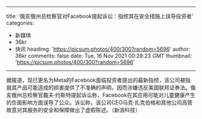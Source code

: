 
---
title: '俄亥俄州总检察官对Facebook提起诉讼：指控其在安全措施上误导投资者'
categories: 
 - 新媒体
 - 36kr
 - 快讯
headimg: 'https://picsum.photos/400/300?random=5696'
author: 36kr
comments: false
date: Tue, 16 Nov 2021 00:28:23 GMT
thumbnail: 'https://picsum.photos/400/300?random=5696'
---

<div>   
据报道，现已更名为Meta的Facebook面临投资者提出的最新指控，该公司被指就其产品可能造成的损害提供了不准确的声明，因而涉嫌违反美国联邦证券法。俄亥俄州总检察官戴夫·约斯特提起诉讼称，Facebook在其应用可能对儿童健康产生的负面影响方面误导了公众。诉讼称，该公司CEO马克·扎克伯格和其他公司高管故意对其服务的安全和保障做出了虚假陈述。（新浪科技）  
</div>
            